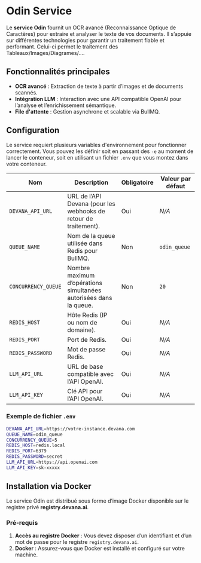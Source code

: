 # Odin Service

Le **service Odin** fournit un OCR avancé (Reconnaissance Optique de Caractères) pour extraire et analyser le texte de vos documents. Il s’appuie sur différentes technologies pour garantir un traitement fiable et performant. Celui-ci permet le traitement des Tableaux/Images/Diagrames/....

## Fonctionnalités principales

- **OCR avancé** : Extraction de texte à partir d’images et de documents scannés.  
- **Intégration LLM** : Interaction avec une API compatible OpenAI pour l’analyse et l’enrichissement sémantique.  
- **File d'attente** : Gestion asynchrone et scalable via BullMQ.  

## Configuration

Le service requiert plusieurs variables d'environnement pour fonctionner correctement. Vous pouvez les définir soit en passant des `-e` au moment de lancer le conteneur, soit en utilisant un fichier `.env` que vous montez dans votre conteneur.

| Nom                 | Description                                                                           | Obligatoire | Valeur par défaut |
|---------------------|---------------------------------------------------------------------------------------|------------|-------------------|
| `DEVANA_API_URL`    | URL de l’API Devana (pour les webhooks de retour de traitement).                      | Oui        | _N/A_            |
| `QUEUE_NAME`        | Nom de la queue utilisée dans Redis pour BullMQ.                                      | Non        | `odin_queue`      |
| `CONCURRENCY_QUEUE` | Nombre maximum d’opérations simultanées autorisées dans la queue.                     | Non        | `20`               |
| `REDIS_HOST`        | Hôte Redis (IP ou nom de domaine).                                                    | Oui        | _N/A_            |
| `REDIS_PORT`        | Port de Redis.                                                                        | Oui        | _N/A_            |
| `REDIS_PASSWORD`    | Mot de passe Redis.                                                                   | Oui        | _N/A_            |
| `LLM_API_URL`       | URL de base compatible avec l’API OpenAI.                                             | Oui        | _N/A_            |
| `LLM_API_KEY`       | Clé API pour l’API OpenAI.                                                            | Oui        | _N/A_            |

### Exemple de fichier `.env`

```bash
DEVANA_API_URL=https://votre-instance.devana.com
QUEUE_NAME=odin_queue
CONCURRENCY_QUEUE=5
REDIS_HOST=redis.local
REDIS_PORT=6379
REDIS_PASSWORD=secret
LLM_API_URL=https://api.openai.com
LLM_API_KEY=sk-xxxxx
```

## Installation via Docker

Le service Odin est distribué sous forme d’image Docker disponible sur le registre privé **registry.devana.ai**. 

### Pré-requis

1. **Accès au registre Docker** : Vous devez disposer d’un identifiant et d’un mot de passe pour le registre `registry.devana.ai`.
2. **Docker** : Assurez-vous que Docker est installé et configuré sur votre machine.  
